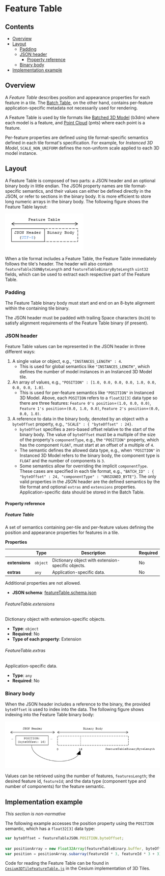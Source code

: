 # Feature Table

## Contents

* [Overview](#overview)
* [Layout](#layout)
   * [Padding](#padding)
   * [JSON header](#json-header)
      * [Property reference](#property-reference)
   * [Binary body](#binary-body)
* [Implementation example](#implementation-example)

## Overview

A _Feature Table_ describes position and appearance properties for each feature in a tile.  The [Batch Table](../BatchTable/README.md), on the other hand, contains per-feature application-specific metadata not necessarily used for rendering.

A Feature Table is used by tile formats like [Batched 3D Model](../Batched3DModel/README.md) (b3dm) where each model is a feature, and [Point Cloud](../PointCloud/README.md) (pnts) where each point is a feature.

Per-feature properties are defined using tile format-specific semantics defined in each tile format's specification.  For example, for _Instanced 3D Model_, `SCALE_NON_UNIFORM` defines the non-uniform scale applied to each 3D model instance.

## Layout

A Feature Table is composed of two parts: a JSON header and an optional binary body in little endian. The JSON property names are tile format-specific semantics, and their values can either be defined directly in the JSON, or refer to sections in the binary body.  It is more efficient to store long numeric arrays in the binary body. The following figure shows the Feature Table layout:

![feature table layout](figures/feature-table-layout.png)

When a tile format includes a Feature Table, the Feature Table immediately follows the tile's header.  The header will also contain `featureTableJSONByteLength` and `featureTableBinaryByteLength` `uint32` fields, which can be used to extract each respective part of the Feature Table.

### Padding

The Feature Table binary body must start and end on an 8-byte alignment within the containing tile binary.

The JSON header must be padded with trailing Space characters (`0x20`) to satisfy alignment requirements of the Feature Table binary (if present).

### JSON header

Feature Table values can be represented in the JSON header in three different ways:

1. A single value or object, e.g., `"INSTANCES_LENGTH" : 4`.
   * This is used for global semantics like `"INSTANCES_LENGTH"`, which defines the number of model instances in an Instanced 3D Model tile.
2. An array of values, e.g., `"POSITION" : [1.0, 0.0, 0.0, 0.0, 1.0, 0.0, 0.0, 0.0, 1.0]`.
   * This is used for per-feature semantics like `"POSITION"` in Instanced 3D Model.  Above, each `POSITION` refers to a `float32[3]` data type so there are three features: `Feature 0's position`=`(1.0, 0.0, 0.0)`, `Feature 1's position`=`(0.0, 1.0, 0.0)`, `Feature 2's position`=`(0.0, 0.0, 1.0)`.
3. A reference to data in the binary body, denoted by an object with a `byteOffset` property, e.g., `"SCALE" : { "byteOffset" : 24}`.
   * `byteOffset` specifies a zero-based offset relative to the start of the binary body. The value of `byteOffset` must be a multiple of the size of the property's `componentType`, e.g., the `"POSITION"` property, which has the component `FLOAT`, must start at an offset of a multiple of `4`.
   * The semantic defines the allowed data type, e.g., when `"POSITION"` in Instanced 3D Model refers to the binary body, the component type is `FLOAT` and the number of components is `3`.
   * Some semantics allow for overriding the implicit `componentType`. These cases are specified in each tile format, e.g., `"BATCH_ID" : { "byteOffset" : 24, "componentType" : "UNSIGNED_BYTE"}`.
The only valid properties in the JSON header are the defined semantics by the tile format and optional `extras` and `extensions` properties.  Application-specific data should be stored in the Batch Table.

#### Property reference

<a name="reference-feature-table"></a>
##### Feature Table

A set of semantics containing per-tile and per-feature values defining the position and appearance properties for features in a tile.

**Properties**

|   |Type|Description|Required|
|---|----|-----------|--------|
|**extensions**|`object`|Dictionary object with extension-specific objects.|No|
|**extras**|`any`|Application-specific data.|No|

Additional properties are not allowed.

* **JSON schema**: [featureTable.schema.json](../../schema/featureTable.schema.json)

###### FeatureTable.extensions

Dictionary object with extension-specific objects.

* **Type**: `object`
* **Required**: No
* **Type of each property**: Extension

###### FeatureTable.extras

Application-specific data.

* **Type**: `any`
* **Required**: No



### Binary body

When the JSON header includes a reference to the binary, the provided `byteOffset` is used to index into the data. The following figure shows indexing into the Feature Table binary body:

![feature table binary index](figures/feature-table-binary-index.png)

Values can be retrieved using the number of features, `featuresLength`; the desired feature id, `featureId`; and the data type (component type and number of components) for the feature semantic.

## Implementation example

_This section is non-normative_

The following example accesses the position property using the `POSITION` semantic, which has a `float32[3]` data type:

```javascript
var byteOffset = featureTableJSON.POSITION.byteOffset;

var positionArray = new Float32Array(featureTableBinary.buffer, byteOffset, featuresLength * 3); // There are three components for each POSITION feature.
var position = positionArray.subarray(featureId * 3, featureId * 3 + 3); // Using subarray creates a view into the array, and not a new array.
```

Code for reading the Feature Table can be found in [`Cesium3DTileFeatureTable.js`](https://github.com/AnalyticalGraphicsInc/cesium/blob/master/Source/Scene/Cesium3DTileFeatureTable.js) in the Cesium implementation of 3D Tiles.

